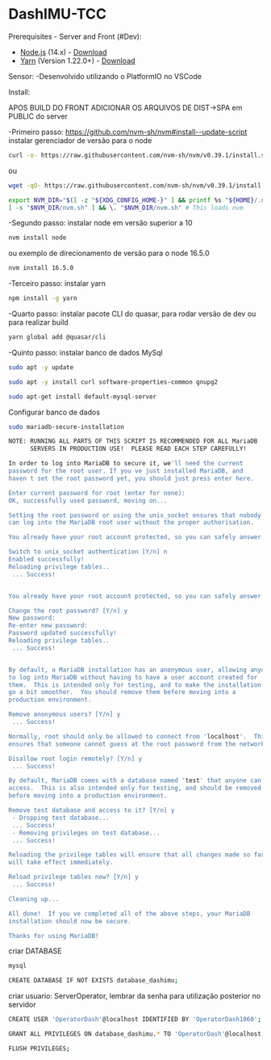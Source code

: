 # DashIMU-TCC

Prerequisites - Server and Front (#Dev):

* [Node.js](https://nodejs.org/en/) (14.x) - [Download](https://nodejs.org/en/)
* [Yarn](https://yarnpkg.com/) (Version 1.22.0+) - [Download](https://classic.yarnpkg.com/en/docs/install)

Sensor:
-Desenvolvido utilizando o PlatformIO no VSCode

Install:

APOS BUILD DO FRONT ADICIONAR OS ARQUIVOS DE DIST->SPA em PUBLIC do server

-Primeiro passo: https://github.com/nvm-sh/nvm#install--update-script
instalar gerenciador de versão para o node

```sh
curl -o- https://raw.githubusercontent.com/nvm-sh/nvm/v0.39.1/install.sh | bash
```

ou

```sh
wget -qO- https://raw.githubusercontent.com/nvm-sh/nvm/v0.39.1/install.sh | bash
```

```sh
export NVM_DIR="$([ -z "${XDG_CONFIG_HOME-}" ] && printf %s "${HOME}/.nvm" || printf %s "${XDG_CONFIG_HOME}/nvm")"
[ -s "$NVM_DIR/nvm.sh" ] && \. "$NVM_DIR/nvm.sh" # This loads nvm
```

-Segundo passo:
instalar node em versão superior a 10

```sh
nvm install node
```

ou exemplo de direcionamento de versão para o node 16.5.0

```sh
nvm install 16.5.0
```

-Terceiro passo:
instalar yarn

```sh
npm install -g yarn
```

-Quarto passo:
instalar pacote CLI do quasar, para rodar versão de dev ou para realizar build

```sh
yarn global add @quasar/cli
```

-Quinto passo:
instalar banco de dados MySql

```sh
sudo apt -y update
```

```sh
sudo apt -y install curl software-properties-common gnupg2
```

```sh
sudo apt-get install default-mysql-server
```

Configurar banco de dados

```sh
sudo mariadb-secure-installation

NOTE: RUNNING ALL PARTS OF THIS SCRIPT IS RECOMMENDED FOR ALL MariaDB
      SERVERS IN PRODUCTION USE!  PLEASE READ EACH STEP CAREFULLY!

In order to log into MariaDB to secure it, we'll need the current
password for the root user. If you ve just installed MariaDB, and
haven t set the root password yet, you should just press enter here.

Enter current password for root (enter for none): 
OK, successfully used password, moving on...

Setting the root password or using the unix_socket ensures that nobody
can log into the MariaDB root user without the proper authorisation.

You already have your root account protected, so you can safely answer 'n'.

Switch to unix_socket authentication [Y/n] n
Enabled successfully!
Reloading privilege tables..
 ... Success!


You already have your root account protected, so you can safely answer 'n'.

Change the root password? [Y/n] y
New password: 
Re-enter new password: 
Password updated successfully!
Reloading privilege tables..
 ... Success!


By default, a MariaDB installation has an anonymous user, allowing anyone
to log into MariaDB without having to have a user account created for
them.  This is intended only for testing, and to make the installation
go a bit smoother.  You should remove them before moving into a
production environment.

Remove anonymous users? [Y/n] y
 ... Success!

Normally, root should only be allowed to connect from 'localhost'.  This
ensures that someone cannot guess at the root password from the network.

Disallow root login remotely? [Y/n] y
 ... Success!

By default, MariaDB comes with a database named 'test' that anyone can
access.  This is also intended only for testing, and should be removed
before moving into a production environment.

Remove test database and access to it? [Y/n] y
 - Dropping test database...
 ... Success!
 - Removing privileges on test database...
 ... Success!

Reloading the privilege tables will ensure that all changes made so far
will take effect immediately.

Reload privilege tables now? [Y/n] y
 ... Success!

Cleaning up...

All done!  If you ve completed all of the above steps, your MariaDB
installation should now be secure.

Thanks for using MariaDB!
```

criar DATABASE

```sh
mysql
```

```sh
CREATE DATABASE IF NOT EXISTS database_dashimu;
```

criar usuario: ServerOperator, lembrar da senha para utilização posterior no servidor

```sh
CREATE USER 'OperatorDash'@localhost IDENTIFIED BY 'OperatorDash1060';
```

```sh
GRANT ALL PRIVILEGES ON database_dashimu.* TO 'OperatorDash'@localhost;
```

```sh
FLUSH PRIVILEGES;
```
